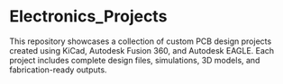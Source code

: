 # Electronics_Projects
This repository showcases a collection of custom PCB design projects created using KiCad, Autodesk Fusion 360, and Autodesk EAGLE. Each project includes complete design files, simulations, 3D models, and fabrication-ready outputs.

